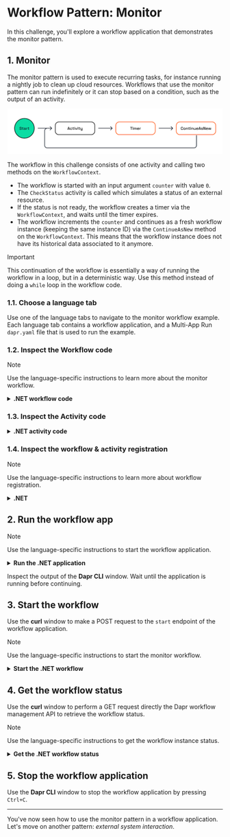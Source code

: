 # Workflow Pattern: Monitor

In this challenge, you'll explore a workflow application that demonstrates the monitor pattern.

## 1. Monitor

The monitor pattern is used to execute recurring tasks, for instance running a nightly job to clean up cloud resources. Workflows that use the monitor pattern can run indefinitely or it can stop based on a condition, such as the output of an activity.

![Monitor](images/dapr-uni-wf-pattern-monitor-v1.png)

The workflow in this challenge consists of one activity and calling two methods on the `WorkflowContext`.

- The workflow is started with an input argument `counter` with value `0`.
- The `CheckStatus` activity is called which simulates a status of an external resource.
- If the status is not ready, the workflow creates a timer via the `WorkflowContext`, and waits until the timer expires.
- The workflow increments the `counter` and continues as a fresh workflow instance (keeping the same instance ID) via the `ContinueAsNew` method on the `WorkflowContext`. This means that the workflow instance does not have its historical data associated to it anymore.

> [!IMPORTANT]
> This continuation of the workflow is essentially a way of running the workflow in a loop, but in a deterministic way. Use this method instead of doing a `while` loop in the workflow code.

### 1.1. Choose a language tab

Use one of the language tabs to navigate to the monitor workflow example. Each language tab contains a workflow application, and a Multi-App Run `dapr.yaml` file that is used to run the example.

### 1.2. Inspect the Workflow code

> [!NOTE]
> Use the language-specific instructions to learn more about the monitor workflow.

<details>
   <summary><b>.NET workflow code</b></summary>

Open the `MonitorWorkflow.cs` file located in the `Monitor` folder. This file contains the workflow code.

Note how the workflow uses the `WorkflowContext` to create a timer and to continue the workflow as a fresh instance.

```csharp
if (!status.IsReady)
{
   await context.CreateTimer(TimeSpan.FromSeconds(1));
   counter++;
   context.ContinueAsNew(counter);
}
```

</details>

### 1.3. Inspect the Activity code

<details>
   <summary><b>.NET activity code</b></summary>

The workflow uses only one activity, `CheckStatus`, and is located in the `Monitor/Activities` folder. It uses a random number generator to simulate the status of a fictional external resource.

</details>

### 1.4. Inspect the workflow & activity registration

> [!NOTE]
> Use the language-specific instructions to learn more about workflow registration.

<details>
   <summary><b>.NET</b></summary>

Locate the `Program.cs` file in the `Monitor` folder. This file contains the code to register the workflow and activities using the `AddDaprWorkflow()` extension method.

This application also has a `start` HTTP POST endpoint that is used to start the workflow, and accepts an array of strings as the input.

</details>

## 2. Run the workflow app

> [!NOTE]
> Use the language-specific instructions to start the workflow application.

<details>
   <summary><b>Run the .NET application</b></summary>

Use the **Dapr CLI** window to run the commands.

Navigate to the *csharp/monitor-pattern* folder:

```bash
cd csharp/monitor-pattern
```

Install the dependencies and build the project:

```bash
dotnet build Monitor
```

Run the application using the Dapr CLI:

```bash
dapr run -f .
```

</details>

Inspect the output of the **Dapr CLI** window. Wait until the application is running before continuing.

## 3. Start the workflow

Use the **curl** window to make a POST request to the `start` endpoint of the workflow application.

> [!NOTE]
> Use the language-specific instructions to start the monitor workflow.

<details>
   <summary><b>Start the .NET workflow</b></summary>

In the **curl** window, run the following command to start the workflow:

```curl
curl -i --request POST http://localhost:5257/start/0
```

Expected output:

```text
HTTP/1.1 202 Accepted
Content-Length: 0
Date: Thu, 17 Apr 2025 13:41:03 GMT
Server: Kestrel
Location: 402bc03326e94ea9af5e400b1a718b8b
```

Use the workflow instance ID from the `Location` to get the status of the workflow instance you just started.

In the **Dapr CLI** window you should see application logs with the incremented counter value:

```text
== APP - monitor == CheckStatus: Received input: 0.
== APP - monitor == CheckStatus: Received input: 1.
== APP - monitor == CheckStatus: Received input: 2.
...
```

</details>

## 4. Get the workflow status

Use the **curl** window to perform a GET request directly the Dapr workflow management API to retrieve the workflow status.

> [!NOTE]
> Use the language-specific instructions to get the workflow instance status.

<details>
   <summary><b>Get the .NET workflow status</b></summary>

Use the **curl** window to make a GET request to get the status of a workflow instance:

```curl
curl --request GET --url http://localhost:3557/v1.0/workflows/dapr/<INSTANCEID>
```

Where `<INSTANCEID>` is the workflow instance ID you received in the `Location` header in the previous step.

Expected output:

```json
{
   "instanceID":"47e1e4db2ef84bc2b9719d6ba44893e8",
   "workflowName":"MonitorWorkflow",
   "createdAt":"2025-04-17T14:45:18.000956270Z",
   "lastUpdatedAt":"2025-04-17T14:45:18.012774986Z",
   "runtimeStatus":"COMPLETED",
   "properties":{
      "dapr.workflow.input":"7",
      "dapr.workflow.output":"\"Status is healthy after checking 7 times.\""
   }
}
```

> The actual number of the counter can vary based on the random number generator in the `CheckStatus` activity.

</details>

## 5. Stop the workflow application

Use the **Dapr CLI** window to stop the workflow application by pressing `Ctrl+C`.

---

You've now seen how to use the monitor pattern in a workflow application. Let's move on another pattern: *external system interaction*.
